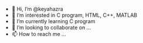 - 👋 Hi, I’m @keyahazra
- 👀 I’m interested in C program, HTML, C++, MATLAB
- 🌱 I’m currently learning C program
- 💞️ I’m looking to collaborate on ...
- 📫 How to reach me ...

<!---
keyahazra2020/keyahazra2020 is a ✨ special ✨ repository because its `README.md` (this file) appears on your GitHub profile.
You can click the Preview link to take a look at your changes.
--->

